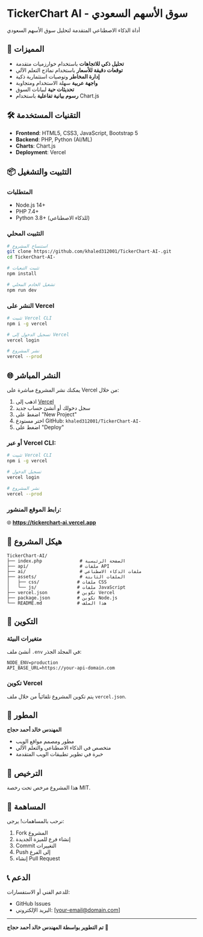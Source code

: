 # TickerChart AI - سوق الأسهم السعودي

أداة الذكاء الاصطناعي المتقدمة لتحليل سوق الأسهم السعودي

## 🚀 المميزات

- **تحليل ذكي للاتجاهات** باستخدام خوارزميات متقدمة
- **توقعات دقيقة للأسعار** باستخدام نماذج التعلم الآلي
- **إدارة المخاطر** وتوصيات استثمارية ذكية
- **واجهة عربية** سهلة الاستخدام ومتجاوبة
- **تحديثات حية** لبيانات السوق
- **رسوم بيانية تفاعلية** باستخدام Chart.js

## 🛠️ التقنيات المستخدمة

- **Frontend**: HTML5, CSS3, JavaScript, Bootstrap 5
- **Backend**: PHP, Python (AI/ML)
- **Charts**: Chart.js
- **Deployment**: Vercel

## 📦 التثبيت والتشغيل

### المتطلبات
- Node.js 14+
- PHP 7.4+
- Python 3.8+ (للذكاء الاصطناعي)

### التثبيت المحلي

```bash
# استنساخ المشروع
git clone https://github.com/khaled312001/TickerChart-AI-.git
cd TickerChart-AI-

# تثبيت التبعيات
npm install

# تشغيل الخادم المحلي
npm run dev
```

### النشر على Vercel

```bash
# تثبيت Vercel CLI
npm i -g vercel

# تسجيل الدخول إلى Vercel
vercel login

# نشر المشروع
vercel --prod
```

## 🌐 النشر المباشر

يمكنك نشر المشروع مباشرة على Vercel من خلال:

1. اذهب إلى [Vercel](https://vercel.com)
2. سجل دخولك أو أنشئ حساب جديد
3. اضغط على "New Project"
4. اختر مستودع GitHub: `khaled312001/TickerChart-AI-`
5. اضغط على "Deploy"

### أو عبر Vercel CLI:

```bash
# تثبيت Vercel CLI
npm i -g vercel

# تسجيل الدخول
vercel login

# نشر المشروع
vercel --prod
```

### رابط الموقع المنشور:
🌐 **https://tickerchart-ai.vercel.app**

## 📁 هيكل المشروع

```
TickerChart-AI/
├── index.php              # الصفحة الرئيسية
├── api/                   # ملفات API
├── ai/                    # ملفات الذكاء الاصطناعي
├── assets/                # الملفات الثابتة
│   ├── css/              # ملفات CSS
│   └── js/               # ملفات JavaScript
├── vercel.json           # تكوين Vercel
├── package.json          # تكوين Node.js
└── README.md             # هذا الملف
```

## 🔧 التكوين

### متغيرات البيئة

أنشئ ملف `.env` في المجلد الجذر:

```env
NODE_ENV=production
API_BASE_URL=https://your-api-domain.com
```

### تكوين Vercel

يتم تكوين المشروع تلقائياً من خلال ملف `vercel.json`.

## 🚀 المطور

**المهندس خالد أحمد حجاج**
- مطور ومصمم مواقع الويب
- متخصص في الذكاء الاصطناعي والتعلم الآلي
- خبرة في تطوير تطبيقات الويب المتقدمة

## 📄 الترخيص

هذا المشروع مرخص تحت رخصة MIT.

## 🤝 المساهمة

نرحب بالمساهمات! يرجى:

1. Fork المشروع
2. إنشاء فرع للميزة الجديدة
3. Commit التغييرات
4. Push إلى الفرع
5. إنشاء Pull Request

## 📞 الدعم

للدعم الفني أو الاستفسارات:
- GitHub Issues
- البريد الإلكتروني: [your-email@domain.com]

---

**تم التطوير بواسطة المهندس خالد أحمد حجاج** 🚀 
